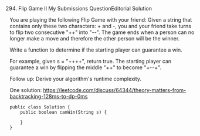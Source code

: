 294. Flip Game II   My Submissions QuestionEditorial Solution

You are playing the following Flip Game with your friend: Given a string that contains only these two characters: + and -, you and your friend take turns to flip two consecutive "++" into "--". The game ends when a person can no longer make a move and therefore the other person will be the winner.

Write a function to determine if the starting player can guarantee a win.

For example, given s = "++++", return true. The starting player can guarantee a win by flipping the middle "++" to become "+--+".

Follow up:
Derive your algorithm's runtime complexity.

One solution: https://leetcode.com/discuss/64344/theory-matters-from-backtracking-128ms-to-dp-0ms


```
public class Solution {
    public boolean canWin(String s) {
        
    }
}
```
